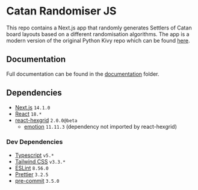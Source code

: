 # Catan Randomiser JS

This repo contains a Next.js app that randomly generates Settlers of Catan board layouts based on a different randomisation
algorithms. The app is a modern version of the original Python Kivy repo which can be found
[here](https://github.com/stuart-bradley/Catan-Randomiser).

## Documentation

Full documentation can be found in the [documentation](documentation) folder.

## Dependencies

- [Next.js](https://nextjs.org/) `14.1.0`
- [React](https://react.dev/) `18.*`
- [react-hexgrid](https://github.com/Hellenic/react-hexgrid) `2.0.0@beta`
  - [emotion](https://emotion.sh/docs/introduction) `11.11.3` (dependency not imported by react-hexgrid)

### Dev Dependencies

- [Typescript](https://www.typescriptlang.org/) `v5.*`
- [Tailwind CSS](https://tailwindcss.com/) `v3.3.*`
- [ESLint](https://eslint.org/) `8.56.0`
- [Prettier](https://prettier.io/) `3.2.5`
- [pre-commit](https://pre-commit.com/) `3.5.0`
